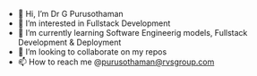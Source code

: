 - 👋 Hi, I’m Dr G Purusothaman
- 👀 I’m interested in Fullstack Development
- 🌱 I’m currently learning Software Engineerig models, Fullstack Development & Deployment
- 💞️ I’m looking to collaborate on my repos
- 📫 How to reach me @purusothaman@rvsgroup.com

<!---
PurusothamanGD/PurusothamanGD is a ✨ special ✨ repository because its `README.md` (this file) appears on your GitHub profile.
You can click the Preview link to take a look at your changes.
--->

